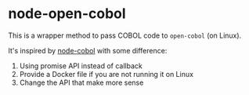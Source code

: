# node-open-cobol

This is a wrapper method to pass COBOL code to `open-cobol` (on Linux).

It's inspired by [node-cobol](https://github.com/IonicaBizau/node-cobol) with some difference:

1. Using promise API instead of callback
2. Provide a Docker file if you are not running it on Linux
3. Change the API that make more sense
